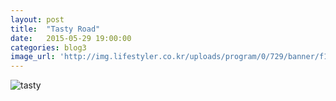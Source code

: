 ```yaml
---
layout: post
title:  "Tasty Road"
date:   2015-05-29 19:00:00
categories: blog3
image_url: 'http://img.lifestyler.co.kr/uploads/program/0/729/banner/f130652465002636512(0).jpg'
---
```


![tasty](http://img.lifestyler.co.kr/uploads/program/0/729/menu/26/html/f130652398563994626(0).png)

